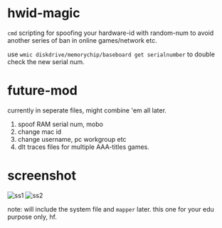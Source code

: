 # hwid-magic 

`cmd` scripting for spoofing your hardware-id with random-num to avoid another series of ban in online games/network etc.

use `wmic diskdrive/memorychip/baseboard get serialnumber` to double check the new serial num.

# future-mod
currently in seperate files, might combine 'em all later.
1) spoof RAM serial num, mobo
2) change mac id
3) change username, pc workgroup etc
4) dlt traces files for multiple AAA-titles games.

# screenshot
![ss1](https://user-images.githubusercontent.com/51852197/110731470-5421c200-825d-11eb-8076-0b2b6e4294ce.PNG)
![ss2](https://user-images.githubusercontent.com/51852197/110731482-571cb280-825d-11eb-9c4d-50915be3455a.PNG)

note: will include the system file and `mapper` later. this one for your edu purpose only, hf.
